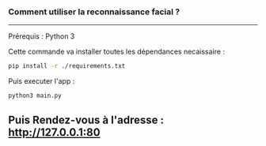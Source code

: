 ### Comment utiliser la reconnaissance facial ?
----
Prérequis : Python 3 

Cette commande va installer toutes les dépendances necaissaire :
```sh
pip install -r ./requirements.txt
```

Puis executer l'app :
```sh
python3 main.py
```

Puis Rendez-vous à l'adresse : http://127.0.0.1:80
----
